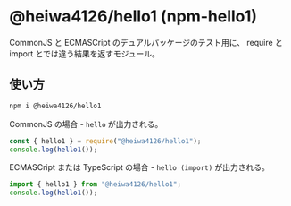 # @heiwa4126/hello1 (npm-hello1)

CommonJS と ECMASCript のデュアルパッケージのテスト用に、
require と import とでは違う結果を返すモジュール。

## 使い方

```bash
npm i @heiwa4126/hello1
```

CommonJS の場合 - `hello` が出力される。

```javascript
const { hello1 } = require("@heiwa4126/hello1");
console.log(hello1());
```

ECMASCript または TypeScript の場合 - `hello (import)` が出力される。

```typescript
import { hello1 } from "@heiwa4126/hello1";
console.log(hello1());
```
